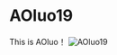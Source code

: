 # AOluo19
This is AOluo！
![AOluo19](https://github.com/XYiYiYiYiYiYiYi/AOluo19/assets/108056537/49c639aa-40af-4a57-a9b7-af058af1f83b)
